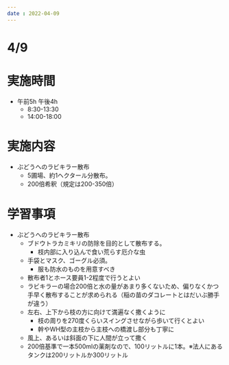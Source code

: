 ```yaml
---
date : 2022-04-09
---
```

# 4/9

# 実施時間

- 午前5h 午後4h
    - 8:30-13:30
    - 14:00-18:00

# 実施内容

- ぶどうへのラビキラー散布
    - 5圃場、約1ヘクタール分散布。
    - 200倍希釈（規定は200-350倍）

# 学習事項

- ぶどうへのラビキラー散布
    - ブドウトラカミキリの防除を目的として散布する。
        - 枝内部に入り込んで食い荒らす厄介な虫
    - 手袋とマスク、ゴーグル必須。
        - 服も防水のものを用意すべき
    - 散布者1とホース要員1-2程度で行うとよい
    - ラビキラーの場合200倍と水の量があまり多くないため、偏りなくかつ手早く散布することが求められる（稲の苗のダコレートとはだいぶ勝手が違う）
    - 左右、上下から枝の方に向けて満遍なく撒くように
        - 枝の周りを270度くらいスイングさせながら歩いて行くとよい
        - 幹やWH型の主枝から主枝への橋渡し部分も丁寧に
    - 風上、あるいは斜面の下に人間が立って撒く
    - 200倍基準で一本500mlの薬剤なので、100リットルに1本。※法人にあるタンクは200リットルか300リットル